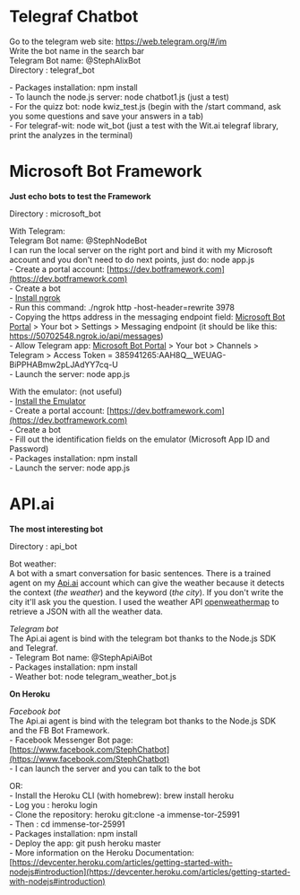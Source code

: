 # Telegraf Chatbot

Go to the telegram web site: https://web.telegram.org/#/im <br>
Write the bot name in the search bar <br>
Telegram Bot name: \@StephAlixBot <br>
Directory : telegraf_bot <br>

\- Packages installation: npm install <br>
\- To launch the node.js server: node chatbot1.js (just a test)<br>
\- For the quizz bot: node kwiz_test.js (begin with the /start command, ask you some questions and save your answers in a tab)<br>
\- For telegraf-wit: node wit_bot (just a test with the Wit.ai telegraf library, print the analyzes in the terminal) <br>


# Microsoft Bot Framework
**Just echo bots to test the Framework**

Directory : microsoft_bot <br>

With Telegram: <br>
Telegram Bot name: \@StephNodeBot <br>
I can run the local server on the right port and bind it with my Microsoft account and you don't need to do next points, just do: node app.js <br>
\- Create a portal account: [https://dev.botframework.com](https://dev.botframework.com) <br>
\- Create a bot <br>
\- [Install ngrok](https://ngrok.com) <br>
\- Run this command: ./ngrok http -host-header=rewrite 3978 <br>
\- Copying the https address in the messaging endpoint field: [Microsoft Bot Portal](https://dev.botframework.com) > Your bot > Settings > Messaging endpoint (it should be like this: https://50702548.ngrok.io/api/messages) <br>
\- Allow Telegram app: [Microsoft Bot Portal](https://dev.botframework.com) > Your bot > Channels > Telegram > Access Token = 385941265:AAH8Q__WEUAG-BiPPHABmw2pLJAdYY7cq-U <br>
\- Launch the server: node app.js <br>

With the emulator: (not useful)<br>
\- [Install the Emulator](https://emulator.botframework.com/) <br>
\- Create a portal account: [https://dev.botframework.com](https://dev.botframework.com) <br>
\- Create a bot <br>
\- Fill out the identification fields on the emulator (Microsoft App ID and Password) <br>
\- Packages installation: npm install <br>
\- Launch the server: node app.js <br>

# API.ai
**The most interesting bot**

Directory : api_bot <br>

Bot weather: <br>
A bot with a smart conversation for basic sentences. There is a trained agent on my [Api.ai](https://api.ai) account which can give the weather because it detects the context (*the weather*) and the keyword (*the city*). If you don't write the city it'll ask you the question. I used the weather API [openweathermap](http://openweathermap.org) to retrieve a JSON with all the weather data. <br>

_Telegram bot_ <br>
The Api.ai agent is bind with the telegram bot thanks to the Node.js SDK and Telegraf. <br>
\- Telegram Bot name: \@StephApiAiBot <br>
\- Packages installation: npm install <br>
\- Weather bot: node telegram_weather_bot.js <br>


**On Heroku**

_Facebook bot_ <br>
The Api.ai agent is bind with the telegram bot thanks to the Node.js SDK and the FB Bot Framework. <br>
\- Facebook Messenger Bot page: [https://www.facebook.com/StephChatbot](https://www.facebook.com/StephChatbot) <br>
\- I can launch the server and you can talk to the bot <br>

OR: <br>
\- Install the Heroku CLI (with homebrew): brew install heroku <br>
\- Log you : heroku login <br>
\- Clone the repository: heroku git:clone -a immense-tor-25991 <br>
\- Then : cd immense-tor-25991 <br>
\- Packages installation: npm install <br>
\- Deploy the app: git push heroku master <br>
\- More information on the Heroku Documentation: [https://devcenter.heroku.com/articles/getting-started-with-nodejs#introduction](https://devcenter.heroku.com/articles/getting-started-with-nodejs#introduction) <br>
